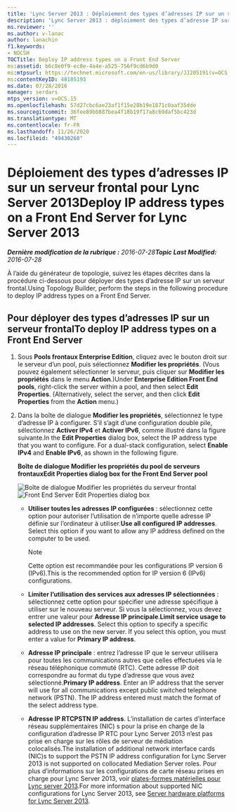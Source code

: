```yaml
---
title: 'Lync Server 2013 : Déploiement des types d’adresses IP sur un serveur frontal'
description: 'Lync Server 2013 : déploiement des types d’adresse IP sur un serveur frontal.'
ms.reviewer: ''
ms.author: v-lanac
author: lanachin
f1.keywords:
- NOCSH
TOCTitle: Deploy IP address types on a Front End Server
ms:assetid: b6c8e0f9-ec8e-4a4e-a525-756f9cd6b9d0
ms:mtpsurl: https://technet.microsoft.com/en-us/library/JJ205191(v=OCS.15)
ms:contentKeyID: 48185193
ms.date: 07/28/2016
manager: serdars
mtps_version: v=OCS.15
ms.openlocfilehash: 57d27cbc6ae23af1f15e28b19e1871c0aaf35dde
ms.sourcegitcommit: 36fee89bb887bea4f18b19f17a8c69daf5bc423d
ms.translationtype: MT
ms.contentlocale: fr-FR
ms.lasthandoff: 11/26/2020
ms.locfileid: "49430260"
---
```

# <a name="deploy-ip-address-types-on-a-front-end-server-for-lync-server-2013"></a><span data-ttu-id="be705-103">Déploiement des types d’adresses IP sur un serveur frontal pour Lync Server 2013</span><span class="sxs-lookup"><span data-stu-id="be705-103">Deploy IP address types on a Front End Server for Lync Server 2013</span></span>

<div data-xmlns="http://www.w3.org/1999/xhtml">

<div class="topic" data-xmlns="http://www.w3.org/1999/xhtml" data-msxsl="urn:schemas-microsoft-com:xslt" data-cs="https://msdn.microsoft.com/">

<div data-asp="https://msdn2.microsoft.com/asp">



</div>

<div id="mainSection">

<div id="mainBody"><span data-ttu-id="be705-104">

<span> </span></span><span class="sxs-lookup"><span data-stu-id="be705-104">

<span> </span></span></span>

<span data-ttu-id="be705-105">_**Dernière modification de la rubrique :** 2016-07-28_</span><span class="sxs-lookup"><span data-stu-id="be705-105">_**Topic Last Modified:** 2016-07-28_</span></span>

<span data-ttu-id="be705-106">À l’aide du générateur de topologie, suivez les étapes décrites dans la procédure ci-dessous pour déployer des types d’adresse IP sur un serveur frontal.</span><span class="sxs-lookup"><span data-stu-id="be705-106">Using Topology Builder, perform the steps in the following procedure to deploy IP address types on a Front End Server.</span></span>

<div>

## <a name="to-deploy-ip-address-types-on-a-front-end-server"></a><span data-ttu-id="be705-107">Pour déployer des types d’adresses IP sur un serveur frontal</span><span class="sxs-lookup"><span data-stu-id="be705-107">To deploy IP address types on a Front End Server</span></span>

1.  <span data-ttu-id="be705-p101">Sous **Pools frontaux Enterprise Edition**, cliquez avec le bouton droit sur le serveur d’un pool, puis sélectionnez **Modifier les propriétés**. (Vous pouvez également sélectionner le serveur, puis cliquer sur **Modifier les propriétés** dans le menu **Action**.)</span><span class="sxs-lookup"><span data-stu-id="be705-p101">Under **Enterprise Edition Front End pools**, right-click the server within a pool, and then select **Edit Properties**. (Alternatively, select the server, and then click **Edit Properties** from the **Action** menu.)</span></span>

2.  <span data-ttu-id="be705-p102">Dans la boîte de dialogue **Modifier les propriétés**, sélectionnez le type d’adresse IP à configurer. S’il s’agit d’une configuration double pile, sélectionnez **Activer IPv4** et **Activer IPv6**, comme illustré dans la figure suivante.</span><span class="sxs-lookup"><span data-stu-id="be705-p102">In the **Edit Properties** dialog box, select the IP address type that you want to configure. For a dual-stack configuration, select **Enable IPv4** and **Enable IPv6**, as shown in the following figure.</span></span>
    
    <span data-ttu-id="be705-112">**Boîte de dialogue Modifier les propriétés du pool de serveurs frontaux**</span><span class="sxs-lookup"><span data-stu-id="be705-112">**Edit Properties dialog box for the Front End Server pool**</span></span>
    
    <span data-ttu-id="be705-113">![Boîte de dialogue Modifier les propriétés du serveur frontal](images/JJ205191.737a9d71-c0bc-4a54-9608-9e028dacc814(OCS.15).png "Boîte de dialogue Modifier les propriétés du serveur frontal")</span><span class="sxs-lookup"><span data-stu-id="be705-113">![Front End Server Edit Properties dialog box](images/JJ205191.737a9d71-c0bc-4a54-9608-9e028dacc814(OCS.15).png "Front End Server Edit Properties dialog box")</span></span>
    
      - <span data-ttu-id="be705-p103">**Utiliser toutes les adresses IP configurées** : sélectionnez cette option pour autoriser l’utilisation de n’importe quelle adresse IP définie sur l’ordinateur à utiliser.</span><span class="sxs-lookup"><span data-stu-id="be705-p103">**Use all configured IP addresses**. Select this option if you want to allow any IP address defined on the computer to be used.</span></span>
        
        <div>
        

        > [!NOTE]  
        > <span data-ttu-id="be705-116">Cette option est recommandée pour les configurations IP version 6 (IPv6).</span><span class="sxs-lookup"><span data-stu-id="be705-116">This is the recommended option for IP version 6 (IPv6) configurations.</span></span>

        
        </div>
    
      - <span data-ttu-id="be705-p104">**Limiter l’utilisation des services aux adresses IP sélectionnées** : sélectionnez cette option pour spécifier une adresse spécifique à utiliser sur le nouveau serveur. Si vous la sélectionnez, vous devez entrer une valeur pour **Adresse IP principale**.</span><span class="sxs-lookup"><span data-stu-id="be705-p104">**Limit service usage to selected IP addresses**. Select this option to specify a specific address to use on the new server. If you select this option, you must enter a value for **Primary IP address**.</span></span>
    
      - <span data-ttu-id="be705-p105">**Adresse IP principale** : entrez l’adresse IP que le serveur utilisera pour toutes les communications autres que celles effectuées via le réseau téléphonique commuté (RTC). Cette adresse IP doit correspondre au format du type d’adresse que vous avez sélectionné.</span><span class="sxs-lookup"><span data-stu-id="be705-p105">**Primary IP address**. Enter an IP address that the server will use for all communications except public switched telephone network (PSTN). The IP address entered must match the format of the select address type.</span></span>
    
      - <span data-ttu-id="be705-123">**Adresse IP RTC**</span><span class="sxs-lookup"><span data-stu-id="be705-123">**PSTN IP address**.</span></span> <span data-ttu-id="be705-124">L’installation de cartes d’interface réseau supplémentaires (NIC) s pour la prise en charge de la configuration d’adresse IP RTC pour Lync Server 2013 n’est pas prise en charge sur les rôles de serveur de médiation colocalisés.</span><span class="sxs-lookup"><span data-stu-id="be705-124">The installation of additional network interface cards (NIC)s to support the PSTN IP address configuration for Lync Server 2013 is not supported on collocated Mediation Server roles.</span></span> <span data-ttu-id="be705-125">Pour plus d’informations sur les configurations de carte réseau prises en charge pour Lync Server 2013, voir [plates-formes matérielles pour Lync server 2013](lync-server-2013-server-hardware-platforms.md).</span><span class="sxs-lookup"><span data-stu-id="be705-125">For more information about supported NIC configurations for Lync Server 2013, see [Server hardware platforms for Lync Server 2013](lync-server-2013-server-hardware-platforms.md).</span></span>

<span data-ttu-id="be705-126"></div>

</div>

<span> </span>

</div>

</div>

</span><span class="sxs-lookup"><span data-stu-id="be705-126"></div>

</div>

<span> </span>

</div>

</div>

</span></span></div>

